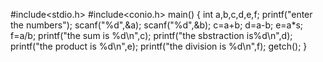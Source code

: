 #include<stdio.h>
#include<conio.h>
main()
{
int a,b,c,d,e,f;
printf("enter the numbers");
scanf("%d",&a);
scanf("%d",&b);
c=a+b;
d=a-b;
e=a*s;
f=a/b;
printf("the sum is %d\n",c);
printf("the sbstraction is%d\n",d);
printf("the product is %d\n",e);
printf("the division is %d\n",f);
getch();
}
